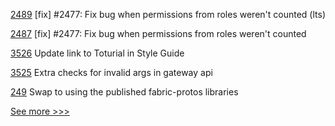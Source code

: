 
[2489](https://github.com/hyperledger/iroha/pull/2489) [fix] #2477: Fix bug when permissions from roles weren't counted (lts)

[2487](https://github.com/hyperledger/iroha/pull/2487) [fix] #2477: Fix bug when permissions from roles weren't counted

[3526](https://github.com/hyperledger/fabric/pull/3526) Update link to Toturial in Style Guide

[3525](https://github.com/hyperledger/fabric/pull/3525) Extra checks for invalid args in gateway api

[249](https://github.com/hyperledger/fabric-chaincode-java/pull/249) Swap to using the published fabric-protos libraries


[See more >>>](https://start-here.hyperledger.org/pull-requests)
